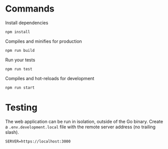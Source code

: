# Commands

Install dependencies

```text
npm install
```

Compiles and minifies for production

```text
npm run build
```

Run your tests

```text
npm run test
```

Compiles and hot-reloads for development

```text
npm run start
```

# Testing

The web application can be run in isolation, outside of the Go binary. Create a `.env.development.local` file with the remote server address (no trailing slash).

```text
SERVER=https://localhost:3000
```
